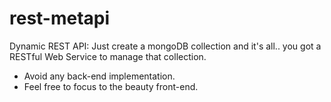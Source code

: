 # rest-metapi
Dynamic REST API:
Just create a mongoDB collection and it's all.. you got a RESTful Web Service to manage that collection.
+ Avoid any back-end implementation.
+ Feel free to focus to the beauty front-end.
